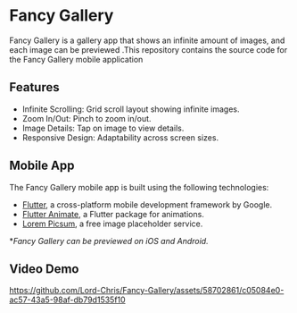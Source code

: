 # Fancy Gallery
Fancy Gallery is a gallery app that shows an infinite amount of images, and each image can be previewed .This repository contains the source code for the Fancy Gallery mobile application

## Features
- Infinite Scrolling: Grid scroll layout showing infinite images.
- Zoom In/Out: Pinch to zoom in/out.
- Image Details: Tap on image to view details.
- Responsive Design: Adaptability across screen sizes.

## Mobile App
The Fancy Gallery mobile app is built using the following technologies:

- [Flutter](https://flutter.dev/), a cross-platform mobile development framework by Google.
- [Flutter Animate](https://pub.dev/packages/flutter_animate), a Flutter package for animations.
- [Lorem Picsum](https://picsum.photos/), a free image placeholder service.

**Fancy Gallery can be previewed on iOS and Android.*

## Video Demo
https://github.com/Lord-Chris/Fancy-Gallery/assets/58702861/c05084e0-ac57-43a5-98af-db79d1535f10
